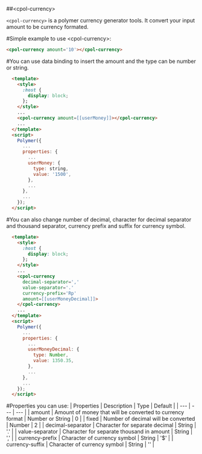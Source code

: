 ##&lt;cpol-currency&gt;

`<cpol-currency>` is a polymer currency generator tools. It convert your input amount to be currency formated.

#Simple example to use &lt;cpol-currency&gt;:
```html
<cpol-currency amount='10'></cpol-currency>
```

#You can use data binding to insert the amount and the type can be number or string.
```html
  <template>
    <style>
      :host {
        display: block;
      };
    </style>
    ...
    <cpol-currency amount=[[userMoney]]></cpol-currency>
    ...
  </template>
  <script>
    Polymer({
      ...
      properties: {
      	...
        userMoney: {
          type: string,
          value: '1500',
        },
        ...
      },
      ...
    });
  </script>
```

#You can also change number of decimal, character for decimal separator and thousand separator, currency prefix and suffix for currency symbol.
```html
  <template>
    <style>
      :host {
        display: block;
      };
    </style>
    ...
    <cpol-currency
      decimal-separator=','
      value-separator='.'
      currency-prefix='Rp'
      amount=[[userMoneyDecimal]]>
    </cpol-currency>
    ...
  </template>
  <script>
    Polymer({
      ...
      properties: {
      	...
        userMoneyDecimal: {
          type: Number,
          value: 1350.35,
        },
        ...
      },
      ...
    });
  </script>
```

#Properties you can use:
| Properties | Description | Type | Default |
| --- | --- | --- |
| amount | Amount of money that will be converted to currency format | Number or String | 0 |
| fixed | Number of decimal will be converted | Number | 2 |
| decimal-separator | Character for separate decimal | String | '.' |
| value-separator | Character for separate thousand in amount | String | ',' |
| currency-prefix | Character of currency symbol | String | '$' |
| currency-suffix | Character of currency symbol | String | '' |
